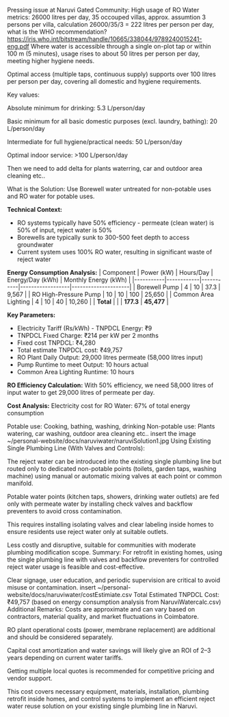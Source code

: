 Pressing issue at Naruvi Gated Community: High usage of RO Water
metrics: 26000 litres per day, 35 occouped villas, approx. assumtion 3 persons per villa, calculation 26000/35/3 = 222 litres per person per day, 
what is the WHO recommendation?
https://iris.who.int/bitstream/handle/10665/338044/9789240015241-eng.pdf
Where water is accessible through a single on-plot tap or within 100 m (5 minutes), usage rises to about 50 litres per person per day, meeting higher hygiene needs.

Optimal access (multiple taps, continuous supply) supports over 100 litres per person per day, covering all domestic and hygiene requirements.

Key values:

Absolute minimum for drinking: 5.3 L/person/day

Basic minimum for all basic domestic purposes (excl. laundry, bathing): 20 L/person/day

Intermediate for full hygiene/practical needs: 50 L/person/day

Optimal indoor service: >100 L/person/day

Then we need to add delta for plants waterring, car and outdoor area cleaning etc..

What is the Solution: Use Borewell water untreated for non-potable uses and RO water for potable uses.

**Technical Context:**
- RO systems typically have 50% efficiency - permeate (clean water) is 50% of input, reject water is 50%
- Borewells are typically sunk to 300-500 feet depth to access groundwater
- Current system uses 100% RO water, resulting in significant waste of reject water

**Energy Consumption Analysis:**
| Component | Power (kW) | Hours/Day | Energy/Day (kWh) | Monthly Energy (kWh) |
|-----------|------------|-----------|------------------|---------------------|
| Borewell Pump | 4 | 10 | 37.3 | 9,567 |
| RO High-Pressure Pump | 10 | 10 | 100 | 25,650 |
| Common Area Lighting | 4 | 10 | 40 | 10,260 |
| **Total** | | | **177.3** | **45,477** |

**Key Parameters:**
- Electricity Tariff (Rs/kWh) - TNPDCL Energy: ₹9
- TNPDCL Fixed Charge: ₹214 per kW per 2 months
- Fixed cost TNPDCL: ₹4,280
- Total estimate TNPDCL cost: ₹49,757
- RO Plant Daily Output: 29,000 litres permeate (58,000 litres input)
- Pump Runtime to meet Output: 10 hours actual
- Common Area Lighting Runtime: 10 hours

**RO Efficiency Calculation:**
With 50% efficiency, we need 58,000 litres of input water to get 29,000 litres of permeate per day.

**Cost Analysis:**
Electricity cost for RO Water: 67% of total energy consumption

Potable use: Cooking, bathing, washing, drinking
Non-potable use: Plants watering, car washing, outdoor area cleaning etc..
insert the image ~/personal-website/docs/naruviwater/naruviSolution1.jpg
Using Existing Single Plumbing Line (With Valves and Controls):

The reject water can be introduced into the existing single plumbing line but routed only to dedicated non-potable points (toilets, garden taps, washing machine) using manual or automatic mixing valves at each point or common manifold.

Potable water points (kitchen taps, showers, drinking water outlets) are fed only with permeate water by installing check valves and backflow preventers to avoid cross contamination.

This requires installing isolating valves and clear labeling inside homes to ensure residents use reject water only at suitable outlets.

Less costly and disruptive, suitable for communities with moderate plumbing modification scope.
Summary:
For retrofit in existing homes, using the single plumbing line with valves and backflow preventers for controlled reject water usage is feasible and cost-effective.

Clear signage, user education, and periodic supervision are critical to avoid misuse or contamination.
insert ~/personal-website/docs/naruviwater/costEstimiate.csv
Total Estimated TNPDCL Cost: ₹49,757 (based on energy consumption analysis from NaruviWatercalc.csv)
Additional Remarks:
Costs are approximate and can vary based on contractors, material quality, and market fluctuations in Coimbatore.

RO plant operational costs (power, membrane replacement) are additional and should be considered separately.

Capital cost amortization and water savings will likely give an ROI of 2–3 years depending on current water tariffs.

Getting multiple local quotes is recommended for competitive pricing and vendor support.

This cost covers necessary equipment, materials, installation, plumbing retrofit inside homes, and control systems to implement an efficient reject water reuse solution on your existing single plumbing line in Naruvi.


